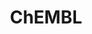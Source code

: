 ---
layout: default
bigquery: https://console.cloud.google.com/bigquery?p=patents-public-data&d=ebi_chembl&page=dataset
citation: '"The ChEMBL database in 2017." Anna Gaulton, Anne Hersey, Michał Nowotka,
  A Patrícia Bento, Jon Chambers, David Mendez, Prudence Mutowo, Francis Atkinson,
  Louisa J Bellis, Elena Cibrián-Uhalte, Mark Davies, Nathan Dedman, Anneli Karlsson,
  María Paula Magariños, John P Overington, George Papadatos, Ines Smit, Andrew R
  Leach Nucleic acids Research (2017) 45 (Database Issue), D945-D954'
contributors: European Bioinformatics Institute
cost: None
description: ChEMBL Data is a manually curated database of small molecules used in
  drug discovery, including information about existing patented drugs.
documentation: 'schema: https://www.ebi.ac.uk/chembl/db_schema


  '
last_edit: Mon, 04 Apr 2022 19:07:30 GMT
location: https://console.cloud.google.com/marketplace/product/google_patents_public_datasets/chembl
maintained_by: EMBL-EBI, an outstation of European Molecular Biology Laboratory
related_publications: '

  ChEMBL: towards direct deposition of bioassay data.


  Mendez D, Gaulton A, Bento AP, Chambers J, De Veij M, Félix E, Magariños MP, Mosquera
  JF, Mutowo P, Nowotka M, Gordillo-Marañón M, Hunter F, Junco L, Mugumbate G, Rodriguez-Lopez
  M, Atkinson F, Bosc N, Radoux CJ, Segura-Cabrera A, Hersey A, Leach AR.


  — Nucleic Acids Res. 2019; 47(D1):D930-D940. doi: 10.1093/nar/gky1075

  '
schema_fields: '[''orig_description'', ''assay_desc'', ''who_extra'', ''relationship_desc'',
  ''toid'', ''l4'', ''first_page'', ''alert_id'', ''disease_efficacy'', ''parent_id'',
  ''mol_atc_id'', ''metref_id'', ''tax_id'', ''l6'', ''variant_id'', ''stem_class'',
  ''l5'', ''assay_organism'', ''entity_id'', ''first_approval'', ''l8'', ''sequence'',
  ''source_domain_id'', ''chirality'', ''warnref_id'', ''accession'', ''num_lipinski_ro5_violations'',
  ''research_stem'', ''withdrawn_year'', ''metabolite_record_id'', ''mc_target_accession'',
  ''ap_id'', ''cx_most_bpka'', ''downgraded'', ''source'', ''cx_most_apka'', ''version'',
  ''availability_type'', ''mechanism_of_action'', ''delist_flag'', ''hba_lipinski'',
  ''hba'', ''usan_stem_id'', ''irac_code'', ''frac_code'', ''met_comment'', ''published_units'',
  ''target_desc'', ''standard_relation'', ''cx_logd'', ''homologue'', ''structure_type'',
  ''class_level'', ''hbd_lipinski'', ''predbind_id'', ''ref_type'', ''parameter_type'',
  ''tid_fixed'', ''drug_product_flag'', ''efo_term'', ''related_tid'', ''site_id'',
  ''warning_id'', ''result_flag'', ''pref_name'', ''cell_id'', ''mc_tax_id'', ''dosage_form'',
  ''withdrawn_country'', ''units'', ''sitecomp_id'', ''molecular_mechanism'', ''level5'',
  ''component_type'', ''standard_inchi'', ''molecule_type'', ''strength'', ''log_id'',
  ''journal'', ''targcomp_id'', ''normal_range_min'', ''warning_country'', ''bao_id'',
  ''start_position'', ''polymer_flag'', ''usan_stem'', ''parent_molregno'', ''indication_class'',
  ''standard_type'', ''black_box_warning'', ''atc_code'', ''withdrawn_reason'', ''ingredient'',
  ''aidx'', ''bto_id'', ''src_id'', ''path'', ''domain_type'', ''natural_product'',
  ''stem'', ''helm_notation'', ''company'', ''mechanism_comment'', ''species_group_flag'',
  ''standard_units'', ''site_name'', ''src_compound_id'', ''issue'', ''activity_id'',
  ''compsyn_id'', ''type'', ''pchembl_value'', ''topical'', ''normal_range_max'',
  ''usan_stem_definition'', ''standard_value'', ''enzyme_tid'', ''mw_freebase'', ''ref_url'',
  ''who_name'', ''alert_name'', ''rgid'', ''assay_source'', ''definition'', ''mesh_id'',
  ''level4_description'', ''ad_type'', ''comments'', ''warning_class'', ''assay_id'',
  ''caloha_id'', ''max_phase_for_ind'', ''priority'', ''chembl_id'', ''lle'', ''level3'',
  ''published_type'', ''cell_source_organism'', ''go_id'', ''acd_most_apka'', ''hrac_class_id'',
  ''src_assay_id'', ''molregno'', ''abstract'', ''alogp'', ''smarts'', ''db_source'',
  ''assay_param_id'', ''relation'', ''cellosaurus_id'', ''aromatic_rings'', ''efo_id'',
  ''patent_expire_date'', ''src_description'', ''standard_inchi_key'', ''relationship_type'',
  ''published_value'', ''component_id'', ''mc_organism'', ''level1'', ''end_position'',
  ''upper_value'', ''parameter_value'', ''cpd_str_alert_id'', ''active_ingredient'',
  ''heavy_atoms'', ''organism'', ''updated_on'', ''drug_record_id'', ''domain_id'',
  ''molsyn_id'', ''direct_interaction'', ''parent_go_id'', ''innovator_company'',
  ''bei'', ''doc_id'', ''level3_description'', ''usan_year'', ''clo_id'', ''level4'',
  ''sequence_md5sum'', ''molfile'', ''co_stem_id'', ''ref_id'', ''full_mwt'', ''synonyms'',
  ''tissue_id'', ''confidence_score'', ''creation_date'', ''cx_logp'', ''prod_pat_id'',
  ''submission_date'', ''comp_class_id'', ''sei'', ''mecref_id'', ''authors'', ''ddd_id'',
  ''doi'', ''patent_no'', ''assay_strain'', ''res_stem_id'', ''set_name'', ''inorganic_flag'',
  ''as_id'', ''met_id'', ''qed_weighted'', ''record_id'', ''activity_comment'', ''mec_id'',
  ''class_type'', ''src_short_name'', ''cidx'', ''prodrug'', ''mesh_heading'', ''cell_description'',
  ''hrac_code'', ''confidence'', ''ass_cls_map_id'', ''oc_id'', ''formulation_id'',
  ''site_residues'', ''protclasssyn_id'', ''pathway_id'', ''text_value'', ''pathway_key'',
  ''label'', ''doc_type'', ''data_validity_comment'', ''component_synonym'', ''withdrawn_flag'',
  ''std_act_id'', ''mol_frac_id'', ''l2'', ''enzyme_name'', ''potential_duplicate'',
  ''qudt_units'', ''first_in_class'', ''acd_logd'', ''hbd'', ''bao_format'', ''last_page'',
  ''patent_use_code'', ''name'', ''volume'', ''smid'', ''mol_irac_id'', ''cell_source_tax_id'',
  ''ddd_comment'', ''num_ro5_violations'', ''canonical_smiles'', ''bao_endpoint'',
  ''level1_description'', ''biocomp_id'', ''rtb'', ''curated_by'', ''frac_class_id'',
  ''dosed_ingredient'', ''prediction_method'', ''description'', ''ddd_units'', ''level2'',
  ''domain_name'', ''assay_cell_type'', ''ridx'', ''year'', ''compd_id'', ''withdrawn_class'',
  ''mw_monoisotopic'', ''aspect'', ''protein_class_synonym'', ''drugind_id'', ''last_active'',
  ''ddd_admr'', ''previous_company'', ''major_class'', ''met_conversion'', ''activity_count'',
  ''assay_tax_id'', ''num_alerts'', ''l1'', ''route'', ''l7'', ''mutation'', ''protein_class_id'',
  ''molecular_species'', ''target_mapping'', ''country'', ''drug_substance_flag'',
  ''warning_type'', ''usan_substem'', ''uo_units'', ''max_phase'', ''target_type'',
  ''warning_year'', ''published_relation'', ''parenteral'', ''tid'', ''cell_name'',
  ''assay_category'', ''trade_name'', ''assay_test_type'', ''ro3_pass'', ''idx'',
  ''mc_target_type'', ''cl_lincs_id'', ''relationship'', ''subgroup'', ''domain_description'',
  ''db_version'', ''actsm_id'', ''psa'', ''comp_go_id'', ''tbl'', ''short_name'',
  ''nda_type'', ''protein_class_desc'', ''value'', ''l3'', ''pubmed_id'', ''acd_logp'',
  ''status'', ''level2_description'', ''cell_ontology_id'', ''publication_number'',
  ''substrate_record_id'', ''mol_hrac_id'', ''warning_description'', ''ddd_value'',
  ''binding_site_comment'', ''syn_type'', ''patent_id'', ''job_id'', ''curation_comment'',
  ''irac_class_id'', ''stat'', ''assay_type'', ''therapeutic_flag'', ''entity_type'',
  ''standard_upper_value'', ''indref_id'', ''standard_flag'', ''applicant_full_name'',
  ''selectivity_comment'', ''oral'', ''cell_source_tissue'', ''isoform'', ''title'',
  ''chebi_par_id'', ''parent_type'', ''standard_text_value'', ''action_type'', ''targrel_id'',
  ''compound_key'', ''approval_date'', ''active_molregno'', ''acd_most_bpka'', ''updated_by'',
  ''assay_tissue'', ''full_molformula'', ''compound_name'', ''annotation'', ''product_id'',
  ''assay_subcellular_fraction'', ''mc_target_name'', ''uberon_id'', ''assay_class_id'',
  ''le'', ''alert_set_id'']'
shortname: chembl
tags:
- biotechnology
- health
- chemical
- bioinformatics
- medical
terms_of_use: CC BY-SA 3.0
title: ChEMBL
uuid: e232a192-965c-4ec9-904c-155b6dfe56c5
---